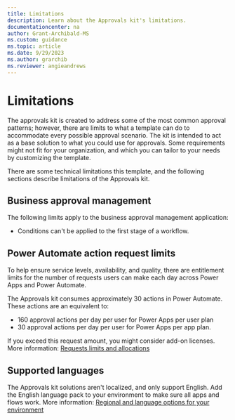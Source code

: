 ```yaml
---
title: Limitations 
description: Learn about the Approvals kit's limitations.
documentationcenter: na
author: Grant-Archibald-MS
ms.custom: guidance
ms.topic: article
ms.date: 9/29/2023
ms.author: grarchib
ms.reviewer: angieandrews
---
```


# Limitations

The approvals kit is created to address some of the most common approval patterns; however, there are limits to what a template can do to accommodate every possible approval scenario. The kit is intended to act as a base solution to what you could use for approvals. Some requirements might not fit for your organization, and which you can tailor to your needs by customizing the template.

There are some technical limitations this template, and the following sections describe limitations of the Approvals kit.

## Business approval management

The following limits apply to the business approval management application:

- Conditions can't be applied to the first stage of a workflow.

## Power Automate action request limits

To help ensure service levels, availability, and quality, there are entitlement limits for the number of requests users can make each day across Power Apps and Power Automate.

The Approvals kit consumes approximately 30 actions in Power Automate. These actions are an equivalent to:

- 160 approval actions per day per user for Power Apps per user plan
- 30 approval actions per day per user for Power Apps per app plan.

If you exceed this request amount, you might consider add-on licenses. More information: [Requests limits and allocations](/power-platform/admin/api-request-limits-allocations)

## Supported languages

The Approvals kit solutions aren't localized, and only support English. Add the English language pack to your environment to make sure all apps and flows work. More information: [Regional and language options for your environment](/power-platform/admin/enable-languages)
